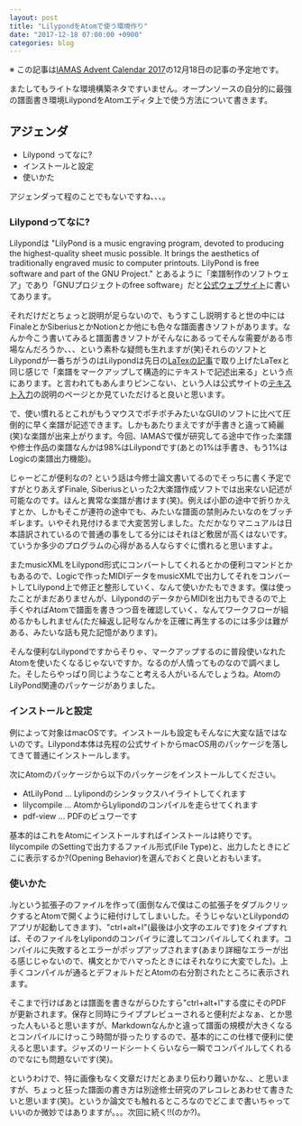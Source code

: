 ```yaml
---
layout: post
title: "LilypondをAtomで使う環境作り"
date: "2017-12-18 07:00:00 +0900"
categories: blog
---
```


※ この記事は[IAMAS Advent Calendar 2017](https://qiita.com/advent-calendar/2017/iamas)の12月18日の記事の予定地です。

またしてもライトな環境構築ネタですいません。オープンソースの自分的に最強の譜面書き環境LilypondをAtomエディタ上で使う方法について書きます。

## アジェンダ

* Lilypond ってなに?
* インストールと設定
* 使いかた

アジェンダって程のことでもないですね、、、。

### Lilypondってなに?

Lilypondは "LilyPond is a music engraving program, devoted to producing the highest-quality sheet music possible. It brings the aesthetics of traditionally engraved music to computer printouts. LilyPond is free software and part of the GNU Project." とあるように「楽譜制作のソフトウェア」であり「GNUプロジェクトのfree software」だと[公式ウェブサイト](http://lilypond.org)に書いてあります。

それだけだとちょっと説明が足らないので、もうすこし説明すると世の中にはFinaleとかSiberiusとかNotionとか他にも色々な譜面書きソフトがあります。なんか今こう書いてみると譜面書きソフトがそんなにあるってそんな需要がある市場なんだろうか、、、という素朴な疑問も生れますが(笑)それらのソフトとLilypondが一番ちがうのはLilypondは先日の[LaTexの記事](http://dropcontrol.com/blog/2017/12/02/how-to-setup-evironment-for-latex-on-atom-with-live-preview.html)で取り上げたLaTexと同じ感じで「楽譜をマークアップして構造的にテキストで記述出来る」という点にあります。と言われてもあんまりピンこない、という人は公式サイトの[テキスト入力](http://lilypond.org/text-input.ja.html)の説明のページとか見ていただけると良いと思います。

で、使い慣れるとこれがもうマウスでポチポチみたいなGUIのソフトに比べて圧倒的に早く楽譜が記述できます。しかもあたりまえですが手書きと違って綺麗(笑)な楽譜が出来上がります。今回、IAMASで僕が研究してる途中で作った楽譜や修士作品の楽譜なんかは98%はLilypondです(あとの1%は手書き、もう1%はLogicの楽譜出力機能)。

じゃーどこが便利なの? という話は今修士論文書いてるのでそっちに書く予定ですがとりあえずFinale, Siberiusといった2大楽譜作成ソフトでは出来ない記述が可能なのです。ほんと異常な楽譜が書けます(笑)。例えば小節の途中で折りかえすとか、しかもそこが連符の途中でも、みたいな譜面の禁則みたいなのをブッチギレます。いやそれ見付けるまで大変苦労しました。ただかなりマニュアルは日本語訳されているので普通の事をしてる分にはそれほど敷居が高くはないです。ていうか多少のプログラムの心得がある人ならすぐに慣れると思いますよ。

またmusicXMLをLilypond形式にコンバートしてくれるとかの便利コマンドとかもあるので、Logicで作ったMIDIデータをmusicXMLで出力してそれをコンバートしてLilypond上で修正と整形していく、なんて使いかたもできます。僕は使ったことがまだありませんが、LilypondのデータからMIDIを出力もできるので上手くやればAtomで譜面を書きつつ音を確認していく、なんてワークフローが組めるかもしれません(ただ繰返し記号なんかを正確に再生するのには多少は難がある、みたいな話も見た記憶があります)。

そんな便利なLilypondですからそりゃ、マークアップするのに普段使いなれたAtomを使いたくなるじゃないですか。なるのが人情ってものなので調べました。そしたらやっぱり同じようなこと考える人がいるんでしょうね。AtomのLilyPond関連のパッケージがありました。

### インストールと設定

例によって対象はmacOSです。インストールも設定もそんなに大変な話ではないのです。Lilypond本体は先程の公式サイトからmacOS用のパッケージを落してきて普通にインストールします。

次にAtomのパッケージから以下のパッケージをインストールしてください。

* AtLilyPond ... Lylipondのシンタックスハイライトしてくれます
* lilycompile ... AtomからLylipondのコンパイルを走らせてくれます
* pdf-view ... PDFのビュワーです

基本的はこれをAtomにインストールすればインストールは終りです。lilycompile のSettingで出力するファイル形式(File Type)と、出力したときにどこに表示するか?(Opening Behavior)を選んでおくと良いとおもいます。

### 使いかた

.lyという拡張子のファイルを作って(面倒なんで僕はこの拡張子をダブルクリックするとAtomで開くように紐付けしてしまいした。そうじゃないとLilypondのアプリが起動してきます)、"ctrl+alt+l"(最後は小文字のエルです)をタイプすれば、そのファイルをLylipondのコンパイラに渡してコンパイルしてくれます。コンパイルに失敗するとエラーがポップアップされます(あまり詳細なエラーが出る感じじゃないので、構文とかでハマったときにはそれなりに大変でした)。上手くコンパイルが通るとデフォルトだとAtomの右分割されたところに表示されます。

そこまで行けばあとは譜面を書きながらひたすら"ctrl+alt+l"する度にそのPDFが更新されます。保存と同時にライブプレビューされると便利だよなぁ、とか思った人もいると思いますが、Markdownなんかと違って譜面の規模が大きくなるとコンパイルにけっこう時間が掛ったりするので、基本的にこの仕様で便利に使えると思います。ジャズのリードシートくらいなら一瞬でコンパイルしてくれるのでなにも問題ないです(笑)。

というわけで、特に画像もなく文章だけだとあまり伝わり難いかな、、と思いますが、ちょっと狂った譜面の書き方は別途修士研究のアレコレとあわせて書きたいと思います(笑)。というか論文でも触れるところなのでどこまで書いちゃっていいのか微妙ではありますが。。。次回に続く!!(のか?)。
